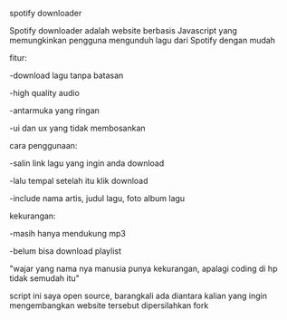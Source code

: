 spotify downloader

Spotify downloader adalah website berbasis Javascript yang 
memungkinkan pengguna mengunduh lagu dari Spotify dengan mudah

 fitur:

<p>-download lagu tanpa batasan</p>
<p>-high quality audio</p>
<p>-antarmuka yang ringan</p>
<p>-ui dan ux yang tidak membosankan </p>

cara penggunaan:

<p>-salin link lagu yang ingin anda download</p>
<p>-lalu tempal setelah itu klik download</p>
<p>-include nama artis, judul lagu, foto album lagu</p>

kekurangan:

<p>-masih hanya mendukung mp3</p>
<p>-belum bisa download playlist</p>


"wajar yang nama nya manusia punya kekurangan,
apalagi coding di hp tidak semudah itu"



script ini saya open source, barangkali ada diantara kalian
yang ingin mengembangkan website tersebut dipersilahkan fork
